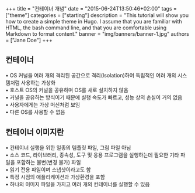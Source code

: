 +++
title = "컨테이너 개념"
date = "2015-06-24T13:50:46+02:00"
tags = ["theme"]
categories = ["starting"]
description = "This tutorial will show you how to create a simple theme in Hugo. I assume that you are familiar with HTML, the bash command line, and that you are comfortable using Markdown to format content."
banner = "img/banners/banner-1.jpg"
authors = ["Jane Doe"]
+++

## 컨테이너 
• OS 커널을 여러 개의 격리된 공간으로 격리(Isolation)하여 독립적인 여러 개의 시스템처럼 사용하는 가상화   
• 호스트 OS의 커널을 공유하며 OS를 새로 설치하지 않음   
• 커널을 공유하는 방식이기 때문에 실행 속도가 빠르고, 성능 상의 손실이 거의 없음   
• 사용자에게는 가상 머신처럼 보임   
• 다른 OS를 사용할 수 없음   

## 컨테이너 이미지란  
• 컨테이너 실행을 위한 일종의 템플릿 파일, 그림 파일 아님   
• 소스 코드, 라이브러리, 종속성, 도구 및 응용 프로그램을 실행하는데 필요한 기타 파일을 포함하는 불변(변경 불가) 파일   
• 읽기 전용 파일이며 스냅샷이라고도 함   
• 특정 시점의 애플리케이션과 가상환경을 포함   
• 하나의 이미지 파일을 가지고 여러 개의 컨테이너를 실행할 수 있음   